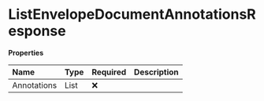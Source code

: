 # ListEnvelopeDocumentAnnotationsResponse

**Properties**

| Name        | Type             | Required | Description |
| :---------- | :--------------- | :------- | :---------- |
| Annotations | List<Annotation> | ❌       |             |
